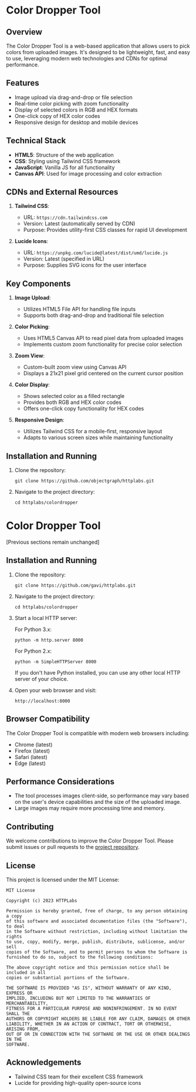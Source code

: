 # Color Dropper Tool

## Overview

The Color Dropper Tool is a web-based application that allows users to pick colors from uploaded images. It's designed to be lightweight, fast, and easy to use, leveraging modern web technologies and CDNs for optimal performance.

## Features

- Image upload via drag-and-drop or file selection
- Real-time color picking with zoom functionality
- Display of selected colors in RGB and HEX formats
- One-click copy of HEX color codes
- Responsive design for desktop and mobile devices

## Technical Stack

- **HTML5**: Structure of the web application
- **CSS**: Styling using Tailwind CSS framework
- **JavaScript**: Vanilla JS for all functionality
- **Canvas API**: Used for image processing and color extraction

## CDNs and External Resources

1. **Tailwind CSS**: 
   - URL: `https://cdn.tailwindcss.com`
   - Version: Latest (automatically served by CDN)
   - Purpose: Provides utility-first CSS classes for rapid UI development

2. **Lucide Icons**:
   - URL: `https://unpkg.com/lucide@latest/dist/umd/lucide.js`
   - Version: Latest (specified in URL)
   - Purpose: Supplies SVG icons for the user interface

## Key Components

1. **Image Upload**:
   - Utilizes HTML5 File API for handling file inputs
   - Supports both drag-and-drop and traditional file selection

2. **Color Picking**:
   - Uses HTML5 Canvas API to read pixel data from uploaded images
   - Implements custom zoom functionality for precise color selection

3. **Zoom View**:
   - Custom-built zoom view using Canvas API
   - Displays a 21x21 pixel grid centered on the current cursor position

4. **Color Display**:
   - Shows selected color as a filled rectangle
   - Provides both RGB and HEX color codes
   - Offers one-click copy functionality for HEX codes

5. **Responsive Design**:
   - Utilizes Tailwind CSS for a mobile-first, responsive layout
   - Adapts to various screen sizes while maintaining functionality

## Installation and Running

1. Clone the repository:
   ```
   git clone https://github.com/objectgraph/httplabs.git
   ```

2. Navigate to the project directory:
   ```
   cd httplabs/colordropper
   ```

# Color Dropper Tool

[Previous sections remain unchanged]

## Installation and Running

1. Clone the repository:
   ```
   git clone https://github.com/gavi/httplabs.git
   ```

2. Navigate to the project directory:
   ```
   cd httplabs/colordropper
   ```

3. Start a local HTTP server:

   For Python 3.x:
   ```
   python -m http.server 8000
   ```
   
   For Python 2.x:
   ```
   python -m SimpleHTTPServer 8000
   ```

   If you don't have Python installed, you can use any other local HTTP server of your choice.

4. Open your web browser and visit:
   ```
   http://localhost:8000
   ```

## Browser Compatibility

The Color Dropper Tool is compatible with modern web browsers including:
- Chrome (latest)
- Firefox (latest)
- Safari (latest)
- Edge (latest)

## Performance Considerations

- The tool processes images client-side, so performance may vary based on the user's device capabilities and the size of the uploaded image.
- Large images may require more processing time and memory.

## Contributing

We welcome contributions to improve the Color Dropper Tool. Please submit issues or pull requests to the [project repository](https://github.com/gavi/httplabs).

## License

This project is licensed under the MIT License:

```
MIT License

Copyright (c) 2023 HTTPLabs

Permission is hereby granted, free of charge, to any person obtaining a copy
of this software and associated documentation files (the "Software"), to deal
in the Software without restriction, including without limitation the rights
to use, copy, modify, merge, publish, distribute, sublicense, and/or sell
copies of the Software, and to permit persons to whom the Software is
furnished to do so, subject to the following conditions:

The above copyright notice and this permission notice shall be included in all
copies or substantial portions of the Software.

THE SOFTWARE IS PROVIDED "AS IS", WITHOUT WARRANTY OF ANY KIND, EXPRESS OR
IMPLIED, INCLUDING BUT NOT LIMITED TO THE WARRANTIES OF MERCHANTABILITY,
FITNESS FOR A PARTICULAR PURPOSE AND NONINFRINGEMENT. IN NO EVENT SHALL THE
AUTHORS OR COPYRIGHT HOLDERS BE LIABLE FOR ANY CLAIM, DAMAGES OR OTHER
LIABILITY, WHETHER IN AN ACTION OF CONTRACT, TORT OR OTHERWISE, ARISING FROM,
OUT OF OR IN CONNECTION WITH THE SOFTWARE OR THE USE OR OTHER DEALINGS IN THE
SOFTWARE.
```

## Acknowledgements

- Tailwind CSS team for their excellent CSS framework
- Lucide for providing high-quality open-source icons